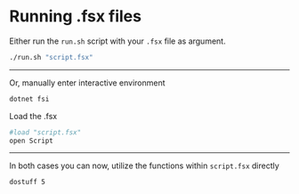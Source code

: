 # Running .fsx files

Either run the `run.sh` script with your `.fsx` file as argument.

```bash 
./run.sh "script.fsx"
```

---

Or, manually enter interactive environment

```bash
dotnet fsi
``` 

Load the .fsx

```bash
#load "script.fsx"
open Script
```

---

In both cases you can now, utilize the functions within `script.fsx` directly

```bash
dostuff 5
```
